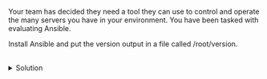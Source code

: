 Your team has decided they need a tool they can use to control and operate the many servers you have in your environment. You have been tasked with evaluating Ansible. 

Install Ansible and put the version output in a file called /root/version.


<br>
<details>
<summary>Solution</summary>

Install Ansible
```plain
apt -y install ansible
```{{exec}}

Check the version
```plain
ansible --version
```{{exec}}

Check version and send to file
```plain
ansible --version >> /root/version
```{{exec}}

</details>
